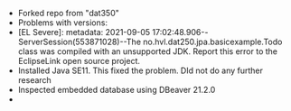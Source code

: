 - Forked repo from "dat350"
- Problems with versions:
- [EL Severe]: metadata: 2021-09-05 17:02:48.906--ServerSession(553871028)--The no.hvl.dat250.jpa.basicexample.Todo class was compiled with an unsupported JDK. Report this error to the EclipseLink open 
source project.
- Installed Java SE11. This fixed the problem. DId not do any further research
- Inspected embedded database using DBeaver 21.2.0
- 
